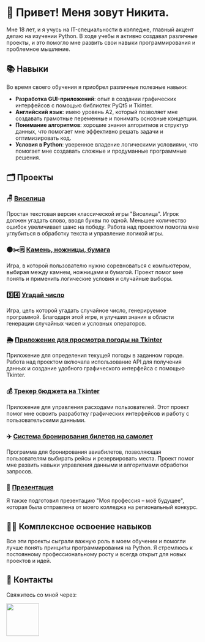 # 👋 Привет! Меня зовут Никита.

Мне 18 лет, и я учусь на IT-специальности в колледже, главный акцент делаю на изучении Python. В ходе учебы я активно создавал различные проекты, и это помогло мне развить свои навыки программирования и проблемное мышление.

## 📚 Навыки

Во время своего обучения я приобрел различные полезные навыки:

- **Разработка GUI-приложений**: опыт в создании графических интерфейсов с помощью библиотек PyQt5 и Tkinter.
- **Английский язык**: имею уровень A2, который позволяет мне создавать грамотные переменные и понимать основные концепции.
- **Понимание алгоритмов**: хорошие знания алгоритмов и структур данных, что помогает мне эффективно решать задачи и оптимизировать код.
- **Условия в Python**: уверенное владение логическими условиями, что помогает мне создавать сложные и продуманные программные решения.

## 🗂️ Проекты

### 🪑 [Виселица](https://github.com/Papanevra/portfolio/blob/main/%D0%B2%D0%B8%D1%81%D0%B8%D0%BB%D1%8C%D0%BD%D0%B8%D1%86%D0%B0.py)
Простая текстовая версия классической игры "Виселица". Игрок должен угадать слово, вводя буквы по одной. Меньшее количество ошибок увеличивает шанс на победу. Работа над проектом помогла мне углубиться в обработку текста и управление логикой игры.

### 🌑✂️🗒 [Камень, ножницы, бумага](https://github.com/Papanevra/portfolio/blob/main/%D0%BA%D0%BD%D0%B1.py)
Игра, в которой пользователю нужно соревноваться с компьютером, выбирая между камнем, ножницами и бумагой. Проект помог мне понять и применить логические условия и случайные выборы.

### 3️⃣4️⃣ [Угадай число](https://github.com/Papanevra/portfolio/blob/main/%D1%83%D0%B3%D0%B0%D0%B4%D0%B0%D0%B9%20%D1%87%D0%B8%D1%81%D0%BB%D0%BE.py)
Игра, цель которой угадать случайное число, генерируемое программой. Благодаря этой игре, я улучшил знания в области генерации случайных чисел и условных операторов.

### 🌦️ [Приложение для просмотра погоды на Tkinter](https://github.com/Papanevra/portfolio/tree/main/%D0%BF%D0%BE%D0%B3%D0%BE%D0%B4%D0%B0)
Приложение для определения текущей погоды в заданном городе. Работа над проектом включала использование API для получения данных и создание удобного графического интерфейса с помощью Tkinter.

### 💰 [Трекер бюджета на Tkinter](https://github.com/Papanevra/portfolio/blob/main/%D1%82%D1%80%D0%B5%D0%BA%D0%B5%D1%80%20%D0%B1%D1%8E%D0%B4%D0%B6%D0%B5%D1%82%D0%B0.py)
Приложение для управления  расходами пользователей. Этот проект помог мне освоить разработку графических интерфейсов и работу с пользовательскими данными.

### ✈️ [Система бронирования билетов на самолет](https://github.com/Papanevra/portfolio/blob/main/%D1%81%D0%B5%D1%80%D0%B2%D0%B8%D1%81%20%D0%B1%D1%80%D0%BE%D0%BD%D0%B8%20%D0%B1%D0%B8%D0%BB%D0%B5%D1%82%D0%BE%D0%B2.py)
Программа для бронирования авиабилетов, позволяющая пользователям выбирать рейсы и резервировать места. Проект помог мне развить навыки управления данными и алгоритмами обработки запросов.

### 📝 [Презентация](https://github.com/Papanevra/portfolio/blob/main/%D0%9C%D0%BE%D1%8F%20%D0%BF%D1%80%D0%BE%D1%84%D0%B5%D1%81%D1%81%D0%B8%D1%8F%20%E2%80%93%20%D0%BC%D0%BE%D0%B5%20%D0%B1%D1%83%D0%B4%D1%83%D1%89%D0%B5%D0%B5%20(1).pptx)
Я также подготовил презентацию "Моя профессия – моё будущее", которая была отправлена от моего колледжа на региональный конкурс.

## 👨‍💻 Комплексное освоение навыков
Все эти проекты сыграли важную роль в моем обучении и помогли лучше понять принципы программирования на Python. Я стремлюсь к постоянному профессиональному росту и всегда открыт для новых проектов и идей.

## 📩 Контакты
Свяжитесь со мной через:

[<img src="https://key54.ru/wp-content/uploads/2019/11/telegram-icon-png-3.png" width="85">](https://telegram.me/papanevra)  
